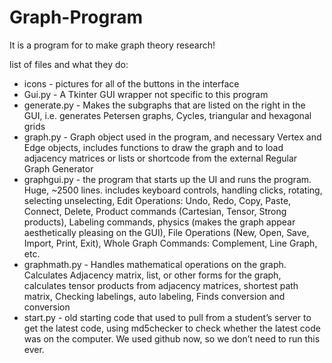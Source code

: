Graph-Program
=============

It is a program for to make graph theory research!

list of files and what they do:
* icons - pictures for all of the buttons in the interface
* Gui.py - A Tkinter GUI wrapper not specific to this program
* generate.py - Makes the subgraphs that are listed on the right in the GUI, i.e. generates Petersen graphs, Cycles, triangular and hexagonal grids
* graph.py - Graph object used in the program, and necessary Vertex and Edge objects, includes functions to draw the graph and to load adjacency matrices or lists or shortcode from the external Regular Graph Generator
* graphgui.py - the program that starts up the UI and runs the program. Huge, ~2500 lines. includes keyboard controls, handling clicks, rotating, selecting unselecting, Edit Operations: Undo, Redo, Copy, Paste, Connect, Delete, Product commands (Cartesian, Tensor, Strong products), Labeling commands, physics (makes the graph appear aesthetically pleasing on the GUI), File Operations (New, Open, Save, Import, Print, Exit), Whole Graph Commands: Complement, Line Graph, etc.
* graphmath.py - Handles mathematical operations on the graph. Calculates Adjacency matrix, list, or other forms for the graph, calculates tensor products from adjacency matrices, shortest path matrix, Checking labelings, auto labeling, Finds conversion and conversion
* start.py - old starting code that used to pull from a student’s server to get the latest code, using md5checker to check whether the latest code was on the computer. We used github now, so we don’t need to run this ever.
